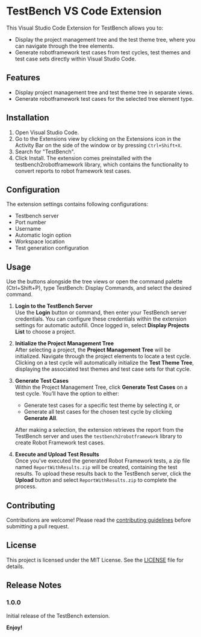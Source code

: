 # TestBench VS Code Extension

This Visual Studio Code Extension for TestBench allows you to:
- Display the project management tree and the test theme tree, where you can navigate through the tree elements.
- Generate robotframework test cases from test cycles, test themes and test case sets directly within Visual Studio Code.

## Features

- Display project management tree and test theme tree in separate views.
- Generate robotframework test cases for the selected tree element type.

## Installation

1. Open Visual Studio Code.
2. Go to the Extensions view by clicking on the Extensions icon in the Activity Bar on the side of the window or by pressing `Ctrl+Shift+X`.
3. Search for "TestBench".
4. Click Install.
The extension comes preinstalled with the testbench2robotframework library, which contains the functionality to convert reports to robot framework test cases.

## Configuration

The extension settings contains following configurations:
- Testbench server
- Port number
- Username
- Automatic login option
- Workspace location
- Test generation configuration

## Usage

Use the buttons alongside the tree views or open the command palette (Ctrl+Shift+P), type TestBench: Display Commands, and select the desired command.

1. **Login to the TestBench Server**  
   Use the **Login** button or command, then enter your TestBench server credentials. You can configure these credentials within the extension settings for automatic autofill. Once logged in, select **Display Projects List** to choose a project.

2. **Initialize the Project Management Tree**  
   After selecting a project, the **Project Management Tree** will be initialized. Navigate through the project elements to locate a test cycle. Clicking on a test cycle will automatically initialize the **Test Theme Tree**, displaying the associated test themes and test case sets for that cycle.

3. **Generate Test Cases**  
   Within the Project Management Tree, click **Generate Test Cases** on a test cycle. You’ll have the option to either:
   - Generate test cases for a specific test theme by selecting it, or
   - Generate all test cases for the chosen test cycle by clicking **Generate All**.

   After making a selection, the extension retrieves the report from the TestBench server and uses the `testbench2robotframework` library to create Robot Framework test cases.

4. **Execute and Upload Test Results**  
   Once you’ve executed the generated Robot Framework tests, a zip file named `ReportWithResults.zip` will be created, containing the test results. To upload these results back to the TestBench server, click the **Upload** button and select `ReportWithResults.zip` to complete the process.

## Contributing

Contributions are welcome! Please read the [contributing guidelines](CONTRIBUTING.md) before submitting a pull request.

## License

This project is licensed under the MIT License. See the [LICENSE](LICENSE) file for details.

## Release Notes

### 1.0.0

Initial release of the TestBench extension.

**Enjoy!**
